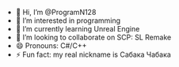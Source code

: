 - 👋 Hi, I’m @ProgramN128
- 👀 I’m interested in programming
- 🌱 I’m currently learning Unreal Engine
- 💞️ I’m looking to collaborate on SCP: SL Remake
- 😄 Pronouns: C#/C++
- ⚡ Fun fact: my real nickname is Сабака Чабака
